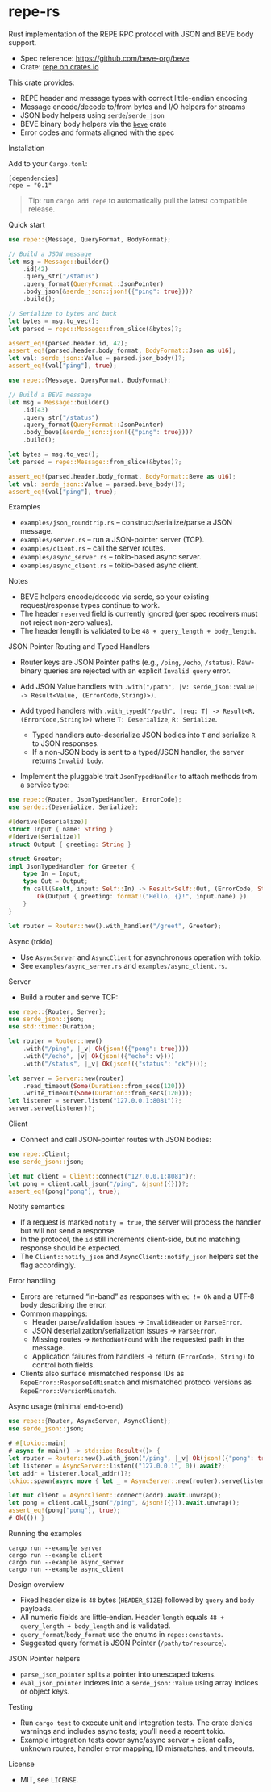 # repe-rs

Rust implementation of the REPE RPC protocol with JSON and BEVE body support.

- Spec reference: <https://github.com/beve-org/beve>
- Crate: [repe on crates.io](https://crates.io/crates/repe)

This crate provides:

- REPE header and message types with correct little-endian encoding
- Message encode/decode to/from bytes and I/O helpers for streams
- JSON body helpers using `serde`/`serde_json`
- BEVE binary body helpers via the [`beve`](https://crates.io/crates/beve) crate
- Error codes and formats aligned with the spec

Installation

Add to your `Cargo.toml`:

```
[dependencies]
repe = "0.1"
```

> Tip: run `cargo add repe` to automatically pull the latest compatible release.

Quick start

```rust
use repe::{Message, QueryFormat, BodyFormat};

// Build a JSON message
let msg = Message::builder()
    .id(42)
    .query_str("/status")
    .query_format(QueryFormat::JsonPointer)
    .body_json(&serde_json::json!({"ping": true}))?
    .build();

// Serialize to bytes and back
let bytes = msg.to_vec();
let parsed = repe::Message::from_slice(&bytes)?;

assert_eq!(parsed.header.id, 42);
assert_eq!(parsed.header.body_format, BodyFormat::Json as u16);
let val: serde_json::Value = parsed.json_body()?;
assert_eq!(val["ping"], true);
```

```rust
use repe::{Message, QueryFormat, BodyFormat};

// Build a BEVE message
let msg = Message::builder()
    .id(43)
    .query_str("/status")
    .query_format(QueryFormat::JsonPointer)
    .body_beve(&serde_json::json!({"ping": true}))?
    .build();

let bytes = msg.to_vec();
let parsed = repe::Message::from_slice(&bytes)?;

assert_eq!(parsed.header.body_format, BodyFormat::Beve as u16);
let val: serde_json::Value = parsed.beve_body()?;
assert_eq!(val["ping"], true);
```

Examples

- `examples/json_roundtrip.rs` – construct/serialize/parse a JSON message.
- `examples/server.rs` – run a JSON-pointer server (TCP).
- `examples/client.rs` – call the server routes.
- `examples/async_server.rs` – tokio-based async server.
- `examples/async_client.rs` – tokio-based async client.

Notes

- BEVE helpers encode/decode via serde, so your existing request/response types continue to work.
- The header `reserved` field is currently ignored (per spec receivers must not reject non-zero values).
- The header length is validated to be `48 + query_length + body_length`.

JSON Pointer Routing and Typed Handlers

- Router keys are JSON Pointer paths (e.g., `/ping`, `/echo`, `/status`). Raw-binary queries are rejected with an explicit `Invalid query` error.
- Add JSON Value handlers with `.with("/path", |v: serde_json::Value| -> Result<Value, (ErrorCode,String)>)`.
- Add typed handlers with `.with_typed("/path", |req: T| -> Result<R, (ErrorCode,String)>)` where `T: Deserialize`, `R: Serialize`.
  - Typed handlers auto-deserialize JSON bodies into `T` and serialize `R` to JSON responses.
  - If a non-JSON body is sent to a typed/JSON handler, the server returns `Invalid body`.

- Implement the pluggable trait `JsonTypedHandler` to attach methods from a service type:

```rust
use repe::{Router, JsonTypedHandler, ErrorCode};
use serde::{Deserialize, Serialize};

#[derive(Deserialize)]
struct Input { name: String }
#[derive(Serialize)]
struct Output { greeting: String }

struct Greeter;
impl JsonTypedHandler for Greeter {
    type In = Input;
    type Out = Output;
    fn call(&self, input: Self::In) -> Result<Self::Out, (ErrorCode, String)> {
        Ok(Output { greeting: format!("Hello, {}!", input.name) })
    }
}

let router = Router::new().with_handler("/greet", Greeter);
```

Async (tokio)

- Use `AsyncServer` and `AsyncClient` for asynchronous operation with tokio.
- See `examples/async_server.rs` and `examples/async_client.rs`.

Server

- Build a router and serve TCP:

```rust
use repe::{Router, Server};
use serde_json::json;
use std::time::Duration;

let router = Router::new()
    .with("/ping", |_v| Ok(json!({"pong": true})))
    .with("/echo", |v| Ok(json!({"echo": v})))
    .with("/status", |_v| Ok(json!({"status": "ok"})));

let server = Server::new(router)
    .read_timeout(Some(Duration::from_secs(120)))
    .write_timeout(Some(Duration::from_secs(120)));
let listener = server.listen("127.0.0.1:8081")?;
server.serve(listener)?;
```

Client

- Connect and call JSON-pointer routes with JSON bodies:

```rust
use repe::Client;
use serde_json::json;

let mut client = Client::connect("127.0.0.1:8081")?;
let pong = client.call_json("/ping", &json!({}))?;
assert_eq!(pong["pong"], true);
```

Notify semantics

- If a request is marked `notify = true`, the server will process the handler but will not send a response.
- In the protocol, the `id` still increments client-side, but no matching response should be expected.
- The `Client::notify_json` and `AsyncClient::notify_json` helpers set the flag accordingly.

Error handling

- Errors are returned “in-band” as responses with `ec != Ok` and a UTF‑8 body describing the error.
- Common mappings:
  - Header parse/validation issues → `InvalidHeader` or `ParseError`.
  - JSON deserialization/serialization issues → `ParseError`.
  - Missing routes → `MethodNotFound` with the requested path in the message.
  - Application failures from handlers → return `(ErrorCode, String)` to control both fields.
- Clients also surface mismatched response IDs as `RepeError::ResponseIdMismatch` and mismatched protocol versions as `RepeError::VersionMismatch`.

Async usage (minimal end‑to‑end)

```rust
use repe::{Router, AsyncServer, AsyncClient};
use serde_json::json;

# #[tokio::main]
# async fn main() -> std::io::Result<()> {
let router = Router::new().with_json("/ping", |_v| Ok(json!({"pong": true})));
let listener = AsyncServer::listen(("127.0.0.1", 0)).await?;
let addr = listener.local_addr()?;
tokio::spawn(async move { let _ = AsyncServer::new(router).serve(listener).await; });

let mut client = AsyncClient::connect(addr).await.unwrap();
let pong = client.call_json("/ping", &json!({})).await.unwrap();
assert_eq!(pong["pong"], true);
# Ok(()) }
```

Running the examples

```
cargo run --example server
cargo run --example client
cargo run --example async_server
cargo run --example async_client
```

Design overview

- Fixed header size is `48` bytes (`HEADER_SIZE`) followed by `query` and `body` payloads.
- All numeric fields are little‑endian. Header `length` equals `48 + query_length + body_length` and is validated.
- `query_format`/`body_format` use the enums in `repe::constants`.
- Suggested query format is JSON Pointer (`/path/to/resource`).

JSON Pointer helpers

- `parse_json_pointer` splits a pointer into unescaped tokens.
- `eval_json_pointer` indexes into a `serde_json::Value` using array indices or object keys.

Testing

- Run `cargo test` to execute unit and integration tests. The crate denies warnings and includes async tests; you’ll need a recent tokio.
- Example integration tests cover sync/async server + client calls, unknown routes, handler error mapping, ID mismatches, and timeouts.

License

- MIT, see `LICENSE`.
